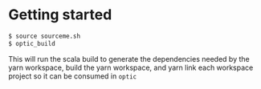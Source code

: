 # Getting started
```bash
$ source sourceme.sh
$ optic_build
```
This will run the scala build to generate the dependencies needed by the yarn workspace, build the yarn workspace, and yarn link each workspace project so it can be consumed in `optic`


